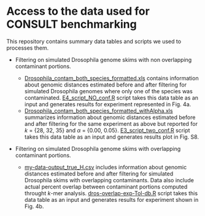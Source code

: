 # Access to the data used for CONSULT benchmarking

This repository contains summary data tables and scripts we used to processes them.


* Filtering on simulated Drosophila genome skims with non overlapping contaminant portions.
    - [Drosophila_contam_both_species_formatted.xls](https://github.com/noraracht/kraken_scripts/blob/master/Drosophila_contam_both_species_formatted.xls) contains information about genomic distances estimated before and after filtering for simulated Drosophila genomes where only one of the species was contaminated. [E4_script_NO_conf.R](https://github.com/noraracht/kraken_scripts/blob/master/E4_script_NO_conf.R) script takes this data table as an input and generates results for experiment represented in Fig. 4a.
     - [Drosophila_contam_both_species_formatted_withAlpha.xls](https://github.com/noraracht/kraken_scripts/blob/master/Drosophila_contam_both_species_formatted_withAlpha.xls) summarizes information about genomic distances estimated before and after filtering for the same experiment as above but reported for *k* = {28, 32, 35} and *α* = {0.00, 0.05}. [E3_script_two_conf.R](https://github.com/noraracht/kraken_scripts/blob/master/E3_script_two_conf.R) script takes this data table as an input and generates results plot in Fig. S8.

* Filtering on simulated Drosophila genome skims with overlapping contaminant portions.
    - [my-data-output_true_H.csv](https://github.com/noraracht/kraken_scripts/blob/master/my-data-output_true_H.csv) includes information about genomic distances estimated before and after filtering for simulated Drosophila skims with overlapping contaminants. Data also include actual percent overlap between contaminant portions computed throught *k*\-mer analysis. [dros-overlap-exp-Tol-db.R](https://github.com/noraracht/kraken_scripts/blob/master/dros-overlap-exp-Tol-db.R) script takes this data table as an input and generates results for experiment shown in Fig. 4b.
